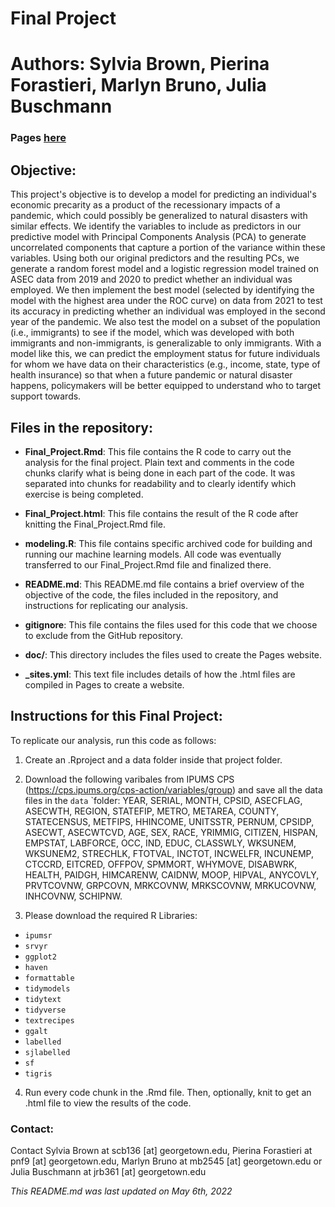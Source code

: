 # Final Project
# Authors: Sylvia Brown, Pierina Forastieri, Marlyn Bruno, Julia Buschmann

### Pages [here](https://sbrown5x.github.io/Final_Project/)
 
## Objective:
This project's objective is to develop a model for predicting an individual's economic precarity as a product of the recessionary impacts of a pandemic, which could possibly be generalized to natural disasters with similar effects. We identify the variables to include as predictors in our predictive model with Principal Components Analysis (PCA) to generate uncorrelated components that capture a portion of the variance within these variables. Using both our original predictors and the resulting PCs, we generate a random forest model and a logistic regression model trained on ASEC data from 2019 and 2020 to predict whether an individual was employed. We then implement the best model (selected by identifying the model with the highest area under the ROC curve) on data from 2021 to test its accuracy in predicting whether an individual was employed in the second year of the pandemic. We also test the model on a subset of the population (i.e., immigrants) to see if the model, which was developed with both immigrants and non-immigrants, is generalizable to only immigrants. With a model like this, we can predict the employment status for future individuals for whom we have data on their characteristics (e.g., income, state, type of health insurance) so that when a future pandemic or natural disaster happens, policymakers will be better equipped to understand who to target support towards.

## Files in the repository:
- **Final_Project.Rmd**: This file contains the R code to carry out the analysis for the final project. Plain text and comments in the code chunks clarify what is being done in each part of the code. It was separated into chunks for readability and to clearly identify which exercise is being completed.

- **Final_Project.html**: This file contains the result of the R code after knitting the Final_Project.Rmd file.

- **modeling.R**: This file contains specific archived code for building and running our machine learning models. All code was eventually transferred to our Final_Project.Rmd file and finalized there.

- **README.md**: This README.md file contains a brief overview of the objective of the code, the files included in the repository, and instructions for replicating our analysis. 

- **gitignore**: This file contains the files used for this code that we choose to exclude from the GitHub repository.

- **doc/**: This directory includes the files used to create the Pages website.

- **\_sites.yml**: This text file includes details of how the .html files are compiled in Pages to create a website.


## Instructions for this Final Project:
To replicate our analysis, run this code as follows:

1. Create an .Rproject and a data folder inside that project folder.

2. Download the following varibales from IPUMS CPS (https://cps.ipums.org/cps-action/variables/group) and save all the data files in the `data` `folder:
YEAR, SERIAL, MONTH, CPSID, ASECFLAG, ASECWTH, REGION, STATEFIP, METRO, METAREA, COUNTY, STATECENSUS, METFIPS, HHINCOME, UNITSSTR, PERNUM, CPSIDP, ASECWT, ASECWTCVD, AGE, SEX, RACE, YRIMMIG, CITIZEN, HISPAN, EMPSTAT, LABFORCE, OCC, IND, EDUC, CLASSWLY, WKSUNEM, WKSUNEM2, STRECHLK, FTOTVAL, INCTOT, INCWELFR, INCUNEMP, CTCCRD, EITCRED, OFFPOV, SPMMORT, WHYMOVE, DISABWRK, HEALTH, PAIDGH, HIMCARENW, CAIDNW, MOOP, HIPVAL, ANYCOVLY, PRVTCOVNW, GRPCOVN, MRKCOVNW, MRKSCOVNW, MRKUCOVNW, INHCOVNW, SCHIPNW.

3. Please download the required R Libraries:
- `ipumsr`
- `srvyr`
- `ggplot2`
- `haven`
- `formattable`
- `tidymodels`
- `tidytext`
- `tidyverse`
- `textrecipes`
- `ggalt`
- `labelled`
- `sjlabelled`
- `sf`
- `tigris`

4. Run every code chunk in the .Rmd file. Then, optionally, knit to get an .html file to view the results of the code.

### Contact:
Contact Sylvia Brown at scb136 [at] georgetown.edu, Pierina Forastieri at pnf9 [at] georgetown.edu, Marlyn Bruno at mb2545 [at] georgetown.edu or Julia Buschmann at jrb361 [at] georgetown.edu

*This README.md was last updated on May 6th, 2022*
